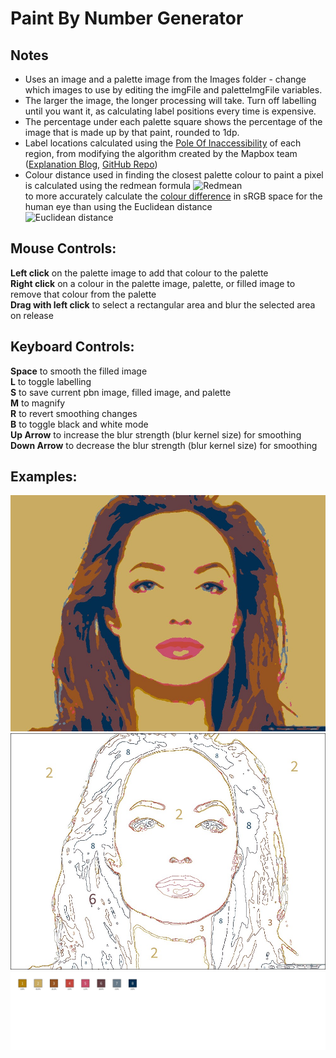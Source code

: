 # Paint By Number Generator

## Notes
* Uses an image and a palette image from the Images folder - change which images to use by editing the imgFile and paletteImgFile variables.  
* The larger the image, the longer processing will take. Turn off labelling until you want it, as calculating label positions every time is expensive.  
* The percentage under each palette square shows the percentage of the image that is made up by that paint, rounded to 1dp.  
* Label locations calculated using the [Pole Of Inaccessibility](https://en.wikipedia.org/wiki/Pole_of_inaccessibility) of each region, from modifying the algorithm created by the Mapbox team ([Explanation Blog](https://blog.mapbox.com/a-new-algorithm-for-finding-a-visual-center-of-a-polygon-7c77e6492fbc), [GitHub Repo](https://github.com/mapbox/polylabel))
* Colour distance used in finding the closest palette colour to paint a pixel is calculated using the redmean formula ![Redmean](https://wikimedia.org/api/rest_v1/media/math/render/svg/95ee06baaa28944c5b1e06876439d1b579cf03c9)  
to more accurately calculate the [colour difference](https://en.wikipedia.org/wiki/Color_difference) in sRGB space for the human eye than using the Euclidean distance  
![Euclidean distance](https://wikimedia.org/api/rest_v1/media/math/render/svg/15763fc04b6dbbc90c64db3b39a1442106a394af)  

## Mouse Controls:  
**Left click** on the palette image to add that colour to the palette  
**Right click** on a colour in the palette image, palette, or filled image to remove that colour from the palette  
**Drag with left click** to select a rectangular area and blur the selected area on release
  
## Keyboard Controls:  
**Space** to smooth the filled image  
**L** to toggle labelling  
**S** to save current pbn image, filled image, and palette  
**M** to magnify  
**R** to revert smoothing changes  
**B** to toggle black and white mode  
**Up Arrow** to increase the blur strength (blur kernel size) for smoothing  
**Down Arrow** to decrease the blur strength (blur kernel size) for smoothing  

## Examples:
![Filled Image](\Saves\2024.05.07_17.38.19\filledImg.jpg)  
![Paint By Number Image](\Saves\2024.05.07_17.38.19\paintByNumberImg.jpg)  
![Palette](\Saves\2024.05.07_17.38.19\palette.jpg)  

